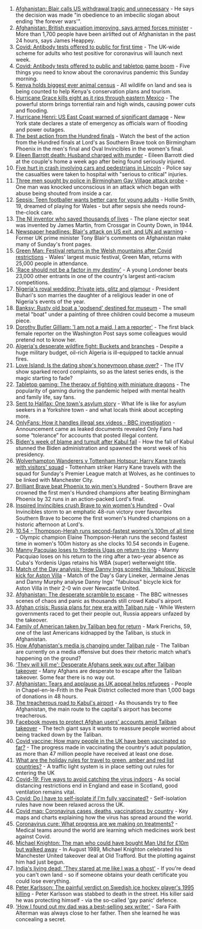1. [Afghanistan: Blair calls US withdrawal tragic and unnecessary](https://www.bbc.co.uk/news/uk-58295384) - He says the decision was made "in obedience to an imbecilic slogan about ending 'the forever wars'".
2. [Afghanistan: British evacuation improving, says armed forces minister](https://www.bbc.co.uk/news/uk-58296816) - More than 1,700 people have been airlifted out of Afghanistan in the past 24 hours, says James Heappey.
3. [Covid: Antibody tests offered to public for first time](https://www.bbc.co.uk/news/uk-58293249) - The UK-wide scheme for adults who test positive for coronavirus will launch next week.
4. [Covid: Antibody tests offered to public and tabletop game boom](https://www.bbc.co.uk/news/uk-58295793) - Five things you need to know about the coronavirus pandemic this Sunday morning.
5. [Kenya holds biggest ever animal census](https://www.bbc.co.uk/news/world-africa-58281212) - All wildlife on land and sea is being counted to help Kenya's conservation plans and tourism.
6. [Hurricane Grace kills eight as it rips through eastern Mexico](https://www.bbc.co.uk/news/world-latin-america-58295511) - The powerful storm brings torrential rain and high winds, causing power cuts and flooding.
7. [Hurricane Henri: US East Coast warned of significant damage](https://www.bbc.co.uk/news/world-us-canada-58294809) - New York state declares a state of emergency as officials warn of flooding and power outages.
8. [The best action from the Hundred finals](https://www.bbc.co.uk/sport/av/cricket/58295417) - Watch the best of the action from the Hundred finals at Lord's as Southern Brave took on Birmingham Phoenix in the men's final and Oval Invincibles in the women's final.
9. [Eileen Barrott death: Husband charged with murder](https://www.bbc.co.uk/news/uk-england-leeds-58291273) - Eileen Barrott died at the couple's home a week ago after being found seriously injured.
10. [Five hurt in crash involving cars and pedestrians in Lincoln](https://www.bbc.co.uk/news/uk-england-lincolnshire-58297401) - Police say the casualties were taken to hospital with "serious to critical" injuries.
11. [Three men sought by police in Birmingham Gay Village attack probe](https://www.bbc.co.uk/news/uk-england-birmingham-58292735) - One man was knocked unconscious in an attack which began with abuse being shouted from inside a car.
12. [Sepsis: Teen footballer wants better care for young adults](https://www.bbc.co.uk/news/uk-wales-58025735) - Hollie Smith, 19, dreamed of playing for Wales - but after sepsis she needs round-the-clock care.
13. [The NI inventor who saved thousands of lives](https://www.bbc.co.uk/news/uk-northern-ireland-58274204) - The plane ejector seat was invented by James Martin, from Crossgar in County Down, in 1944.
14. [Newspaper headlines: Blair's attack on US exit, and UN aid warning](https://www.bbc.co.uk/news/blogs-the-papers-58295370) - Former UK prime minister Tony Blair's comments on Afghanistan make many of Sunday's front pages.
15. [Green Man: Festival returns in the Welsh mountains after Covid restrictions](https://www.bbc.co.uk/news/entertainment-arts-58282999) - Wales' largest music festival, Green Man, returns with 25,000 people in attendance.
16. ['Race should not be a factor in my destiny'](https://www.bbc.co.uk/news/uk-england-london-58283709) - A young Londoner beats 23,000 other entrants in one of the country's largest anti-racism competitions.
17. [Nigeria's royal wedding: Private jets, glitz and glamour](https://www.bbc.co.uk/news/world-africa-58291132) - President Buhari's son marries the daughter of a religious leader in one of Nigeria's events of the year.
18. [Banksy: Rusty old boat a 'godsend' destined for museum](https://www.bbc.co.uk/news/uk-england-suffolk-58292229) - The small metal "boat" under a painting of three children could become a museum piece.
19. [Dorothy Butler Gilliam: 'I am not a maid, I am a reporter'](https://www.bbc.co.uk/news/stories-58259503) - The first black female reporter on the Washington Post says some colleagues would pretend not to know her.
20. [Algeria's desperate wildfire fight: Buckets and branches](https://www.bbc.co.uk/news/world-africa-58269789) - Despite a huge military budget, oil-rich Algeria is ill-equipped to tackle annual fires.
21. [Love Island: Is the dating show's honeymoon phase over?](https://www.bbc.co.uk/news/entertainment-arts-58270729) - The ITV show sparked record complaints, so as the latest series ends, is the magic starting to fade?
22. [Tabletop gaming: The therapy of fighting with miniature dragons](https://www.bbc.co.uk/news/uk-england-nottinghamshire-57996237) - The popularity of gaming during the pandemic helped with mental health and family life, say fans.
23. [Sent to Halifax: One town's asylum story](https://www.bbc.co.uk/news/uk-politics-58270841) - What life is like for asylum seekers in a Yorkshire town - and what locals think about accepting more.
24. [OnlyFans: How it handles illegal sex videos - BBC investigation](https://www.bbc.co.uk/news/uk-58255865) - Announcement came as leaked documents revealed Only Fans had some “tolerance” for accounts that posted illegal content.
25. [Biden's week of blame and tumult after Kabul fall](https://www.bbc.co.uk/news/world-us-canada-58286766) - How the fall of Kabul stunned the Biden administration and spawned the worst week of his presidency.
26. [Wolverhampton Wanderers v Tottenham Hotspur: Harry Kane travels with visitors' squad](https://www.bbc.co.uk/sport/football/58193450) - Tottenham striker Harry Kane travels with the squad for Sunday's Premier League match at Wolves, as he continues to be linked with Manchester City.
27. [Brilliant Brave beat Phoenix to win men's Hundred](https://www.bbc.co.uk/sport/cricket/58293370) - Southern Brave are crowned the first men's Hundred champions after beating Birmingham Phoenix by 32 runs in an action-packed Lord's final.
28. [Inspired Invincibles crush Brave to win women's Hundred](https://www.bbc.co.uk/sport/cricket/58293363) - Oval Invincibles storm to an emphatic 48-run victory over favourites Southern Brave to become the first women's Hundred champions on a historic afternoon at Lord's.
29. [10.54 - Thompson-Herah runs second-fastest women's 100m of all time](https://www.bbc.co.uk/sport/athletics/58295310) - Olympic champion Elaine Thompson-Herah runs the second fastest time in women's 100m history as she clocks 10.54 seconds in Eugene.
30. [Manny Pacquiao loses to Yordenis Ugas on return to ring](https://www.bbc.co.uk/sport/boxing/58296656) - Manny Pacquiao loses on his return to the ring after a two-year absence as Cuba's Yordenis Ugas retains his WBA (super) welterweight title.
31. [Match of the Day analysis: How Danny Ings scored his 'fabulous' bicycle kick for Aston Villa](https://www.bbc.co.uk/sport/av/football/58295691) - Match of the Day's Gary Lineker, Jermaine Jenas and Danny Murphy analyse Danny Ings' "fabulous" bicycle kick for Aston Villa in their 2-0 win over Newcastle United.
32. [Afghanistan: The desperate scramble to escape](https://www.bbc.co.uk/news/world-asia-58286000) - The BBC witnesses scenes of chaos and panic as thousands still crowd Kabul's airport.
33. [Afghan crisis: Russia plans for new era with Taliban rule](https://www.bbc.co.uk/news/world-europe-58265934) - While Western governments raced to get their people out, Russia appears unfazed by the takeover.
34. [Family of American taken by Taliban beg for return](https://www.bbc.co.uk/news/world-us-canada-58276062) - Mark Frerichs, 59, one of the last Americans kidnapped by the Taliban, is stuck in Afghanistan.
35. [How Afghanistan's media is changing under Taliban rule](https://www.bbc.co.uk/news/world-asia-58273011) - The Taliban are currently on a media offensive but does their rhetoric match what’s happening on the ground?
36. ['They will kill me': Desperate Afghans seek way out after Taliban takeover](https://www.bbc.co.uk/news/world-asia-58286372) - Many Afghans are desperate to escape after the Taliban takeover. Some fear there is no way out.
37. [Afghanistan: Tears and applause as UK appeal helps refugees](https://www.bbc.co.uk/news/uk-58281203) - People in Chapel-en-le-Frith in the Peak District collected more than 1,000 bags of donations in 48 hours.
38. [The treacherous road to Kabul's airport](https://www.bbc.co.uk/news/world-asia-58271517) - As thousands try to flee Afghanistan, the main route to the capital's airport has become treacherous.
39. [Facebook moves to protect Afghan users' accounts amid Taliban takeover](https://www.bbc.co.uk/news/technology-58277175) - The tech giant says it wants to reassure people worried about being tracked down by the Taliban.
40. [Covid vaccine: How many people in the UK have been vaccinated so far?](https://www.bbc.co.uk/news/health-55274833) - The progress made in vaccinating the country's adult population, as more than 47 million people have received at least one dose.
41. [What are the holiday rules for travel to green, amber and red list countries?](https://www.bbc.co.uk/news/explainers-52544307) - A traffic light system is in place setting out rules for entering the UK
42. [Covid-19: Five ways to avoid catching the virus indoors](https://www.bbc.co.uk/news/explainers-53917432) - As social distancing restrictions end in England and ease in Scotland, good ventilation remains vital.
43. [Covid: Do I have to self-isolate if I'm fully vaccinated?](https://www.bbc.co.uk/news/explainers-54239922) - Self-isolation rules have now been relaxed across the UK.
44. [Covid map: Coronavirus cases, deaths, vaccinations by country](https://www.bbc.co.uk/news/world-51235105) - Key maps and charts explaining how the virus has spread around the world.
45. [Coronavirus cure: What progress are we making on treatments?](https://www.bbc.co.uk/news/health-52354520) - Medical teams around the world are learning which medicines work best against Covid.
46. [Michael Knighton: The man who could have bought Man Utd for £10m but walked away](https://www.bbc.co.uk/sport/football/58233755) - In August 1989, Michael Knighton celebrated his Manchester United takeover deal at Old Trafford. But the plotting against him had just begun.
47. [India's living dead: 'They stared at me like I was a ghost'](https://www.bbc.co.uk/news/stories-58259497) - If you're dead you can't own land - so if someone obtains your death certificate you could lose everything.
48. [Peter Karlsson: The painful verdict on Swedish ice hockey player's 1995 killing](https://www.bbc.co.uk/sport/ice-hockey/58101549) - Peter Karlsson was stabbed to death in the street. His killer said he was protecting himself - via the so-called 'gay panic' defence.
49. ['How I found out my dad was a best-selling sex writer'](https://www.bbc.co.uk/news/stories-58171940) - Sara Faith Alterman was always close to her father. Then she learned he was concealing a secret.
